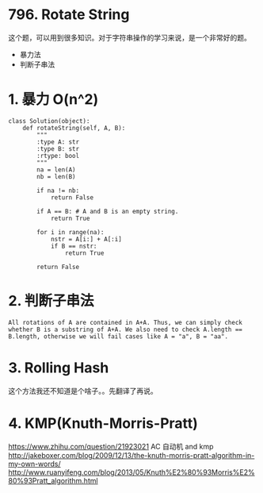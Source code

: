 # 796. Rotate String
这个题，可以用到很多知识。对于字符串操作的学习来说，是一个非常好的题。

- 暴力法
- 判断子串法



# 1. 暴力 O(n^2)

```
class Solution(object):
    def rotateString(self, A, B):
        """
        :type A: str
        :type B: str
        :rtype: bool
        """
        na = len(A)
        nb = len(B)

        if na != nb:
            return False

        if A == B: # A and B is an empty string.
            return True

        for i in range(na):
            nstr = A[i:] + A[:i]
            if B == nstr:
                return True

        return False
```

# 2. 判断子串法

```
All rotations of A are contained in A+A. Thus, we can simply check whether B is a substring of A+A. We also need to check A.length == B.length, otherwise we will fail cases like A = "a", B = "aa".
```
# 3. Rolling Hash
这个方法我还不知道是个啥子。。先翻译了再说。

# 4. KMP(Knuth-Morris-Pratt)
https://www.zhihu.com/question/21923021 AC 自动机 and kmp
http://jakeboxer.com/blog/2009/12/13/the-knuth-morris-pratt-algorithm-in-my-own-words/
http://www.ruanyifeng.com/blog/2013/05/Knuth%E2%80%93Morris%E2%80%93Pratt_algorithm.html
